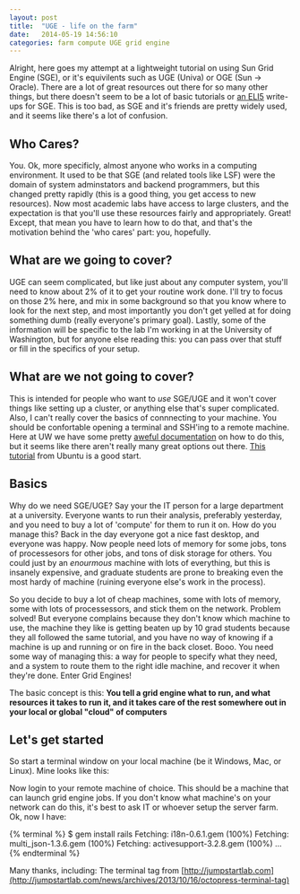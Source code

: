 ```yaml
---
layout: post
title:  "UGE - life on the farm"
date:   2014-05-19 14:56:10
categories: farm compute UGE grid engine
---
```

Alright, here goes my attempt at a lightweight tutorial on using Sun Grid Engine (SGE), or it's equivilents such as UGE (Univa) or OGE (Sun -> Oracle).  There are a lot of great resources out there for so many other things, but there doesn't seem to be a lot of basic tutorials or [an ELI5](http://www.reddit.com/r/explainlikeimfive/ "ELI5 - reddit") write-ups for SGE.  This is too bad, as SGE and it's friends are pretty widely used, and it seems like there's a lot of confusion.

Who Cares?
-------------
You.  Ok, more specificly, almost anyone who works in a computing environment.  It used to be that SGE (and related tools like LSF) were the domain of system adminstators and backend programmers, but this changed pretty rapidly (this is a good thing, you get access to new resources).  Now most academic labs have access to large clusters, and the expectation is that you'll use these resources fairly and appropriately.  Great! Except, that mean you have to learn how to do that, and that's the motivation behind the 'who cares' part: you, hopefully.  

What are we going to cover?
------------------------
UGE can seem complicated, but like just about any computer system, you'll need to know about 2% of it to get your routine work done.  I'll try to focus on those 2% here, and mix in some background so that you know where to look for the next step, and most importantly you don't get yelled at for doing something dumb (really everyone's primary goal).  Lastly, some of the information will be specific to the lab I'm working in at the University of Washington, but for anyone else reading this: you can pass over that stuff or fill in the specifics of your setup.

What are we not going to cover?
------------------------
This is intended for people who want to *use* SGE/UGE and it won't cover things like setting up a cluster, or anything else that's super complicated.  Also, I can't really cover the basics of connnecting to your machine.  You should be confortable opening a terminal and SSH'ing to a remote machine.  Here at UW we have some pretty [aweful documentation](http://www.washington.edu/itconnect/connect/web-publishing/shared-hosting/ssh/ "ssh - UW") on how to do this, but it seems like there aren't really many great options out there.  [This tutorial](https://help.ubuntu.com/community/UsingTheTerminal "Ubuntu Terminal") from Ubuntu is a good start.  

Basics
------------------------
Why do we need SGE/UGE? Say your the IT person for a large department at a university. Everyone wants to run their analysis, preferably yesterday, and you need to buy a lot of 'compute' for them to run it on.  How do you manage this?  Back in the day everyone got a nice fast desktop, and everyone was happy.  Now people need lots of memory for some jobs, tons of processesors for other jobs, and tons of disk storage for others.  You could just by an *enourmous* machine with lots of everything, but this is insanely expensive, and graduate students are prone to breaking even the most hardy of machine (ruining everyone else's work in the process).  

So you decide to buy a lot of cheap machines, some with lots of memory, some with lots of processessors, and stick them on the network.  Problem solved!  But everyone complains because they don't know which machine to use, the machine they like is getting beaten up by 10 grad students because they all followed the same tutorial, and you have no way of knowing if a machine is up and running or on fire in the back closet.  Booo.  You need some way of managing this: a way for people to specify what they need, and a system to route them to the right idle machine, and recover it when they're done.  Enter Grid Engines!

The basic concept is this: **You tell a grid engine what to run, and what resources it takes to run it, and it takes care of the rest somewhere out in your local or global "cloud" of computers**

Let's get started
------------------------
So start a terminal window on your local machine (be it Windows, Mac, or Linux).  Mine looks like this:

Now login to your remote machine of choice.  This should be a machine that can launch grid engine jobs.  If you don't know what machine's on your network can do this, it's best to ask IT or whoever setup the server farm.  Ok, now I have:

{% terminal %}
$ gem install rails
Fetching: i18n-0.6.1.gem (100%)
Fetching: multi_json-1.3.6.gem (100%)
Fetching: activesupport-3.2.8.gem (100%)
...
{% endterminal %}

Many thanks, including:
The terminal tag from [http://jumpstartlab.com](http://jumpstartlab.com/news/archives/2013/10/16/octopress-terminal-tag)

